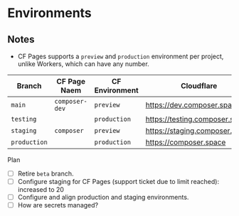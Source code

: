 # Environments

## Notes

- CF Pages supports a `preview` and `production` environment per project, unlike Workers, which can have any number.

| Branch       | CF Page Naem   | CF Environment | Cloudflare                     | Netlify                           |
|--------------|----------------|----------------|--------------------------------|-----------------------------------|
| `main`       | `composer-dev` | `preview`      | https://dev.composer.space     | https://composer.dev.dxos.org     |
| `testing`    |                | `production`   | https://testing.composer.space | N/A                               | 
| `staging`    | `composer`     | `preview`      | https://staging.composer.space | https://composer.staging.dxos.org |
| `production` |                | `production`   | https://composer.space         | https://composer.dxos.org         |

Plan

- [ ] Retire `beta` branch.
- [ ] Configure staging for CF Pages (support ticket due to limit reached): increased to 20
- [ ] Configure and align production and staging environments.
- [ ] How are secrets managed?
